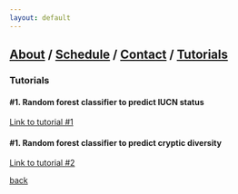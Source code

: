 ```yaml
---
layout: default
---
```

## [About](index.md) / [Schedule](./Schedule.html) / [Contact](./Contact.html) / [Tutorials](./Tutorials.html)

### Tutorials

#### #1. Random forest classifier to predict IUCN status
[Link to tutorial #1](https://predictivephylogeography-ssb2018.github.io/RandomForestIUCN.html)

#### #1. Random forest classifier to predict cryptic diversity
[Link to tutorial #2](https://predictivephylogeography-ssb2018.github.io/PNWPhylogeo05212018.html)

[back](./)
